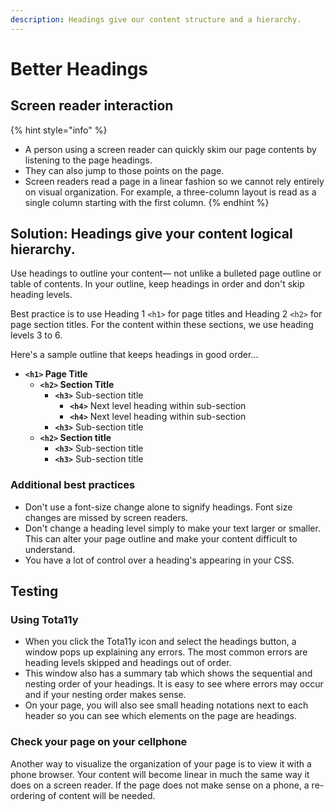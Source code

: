```yaml
---
description: Headings give our content structure and a hierarchy.
---
```


# Better Headings

## Screen reader interaction

{% hint style="info" %}
* A person using a screen reader can quickly skim our page contents by listening to the page headings. 
* They can also jump to those points on the page. 
* Screen readers read a page in a linear fashion so we cannot rely entirely on visual organization. For example, a three-column layout is read as a single column starting with the first column.
{% endhint %}

## Solution: Headings give your content logical hierarchy.

Use headings to outline your content— not unlike a bulleted page outline or table of contents. In your outline, keep headings in order and don't skip heading levels.

Best practice is to use Heading 1 `<h1>` for page titles and Heading 2 `<h2>` for page section titles. For the content within these sections, we use heading levels 3 to 6. 

Here's a sample outline that keeps headings in good order...

* **`<h1>` Page Title**
  * **`<h2>` Section Title**
    * **`<h3>`** Sub-section title
      * **`<h4>`** Next level heading within sub-section
      * **`<h4>`** Next level heading within sub-section
    * **`<h3>`** Sub-section title
  * **`<h2>` Section title**
    * **`<h3>`** Sub-section title
    * **`<h3>`** Sub-section title

### Additional best practices

* Don't use a font-size change alone to signify headings. Font size changes are missed by screen readers.
* Don't change a heading level simply to make your text larger or smaller. This can alter your page outline and make your content difficult to understand.
* You have a lot of control over a heading's appearing in your CSS.

## Testing

### Using Tota11y

* When you click the Tota11y icon and select the headings button, a window pops up explaining any errors. The most common errors are heading levels skipped and headings out of order. 
* This window also has a summary tab which shows the sequential and nesting order of your headings. It is easy to see where errors may occur and if your nesting order makes sense.
* On your page, you will also see small heading notations next to each header so you can see which elements on the page are headings.

### **Check your page on your cellphone**

Another way to visualize the organization of your page is to view it with a phone browser. Your content will become linear in much the same way it does on a screen reader. If the page does not make sense on a phone, a re-ordering of content will be needed.

